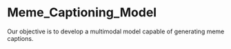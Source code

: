 # Meme_Captioning_Model
Our objective is to develop a multimodal model capable of generating meme captions.
